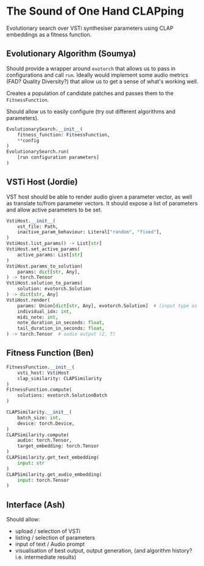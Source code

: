 # The Sound of One Hand CLAPping

Evolutionary search over VSTi synthesiser parameters using CLAP embeddings as a fitness function.

## Evolutionary Algorithm (Soumya)

Should provide a wrapper around `evotorch` that allows us to pass in configurations and call `run`. Ideally would implement some audio metrics (FAD? Quality Diversity?) that allow us to get a sense of what's working well.

Creates a population of candidate patches and passes them to the `FitnessFunction`.

Should allow us to easily configure (try out different algorithms and parameters).


```python
EvolutionarySearch.__init__(
    fitness_function: FitnessFunction,
    **config
)
EvolutionarySearch.run(
    [run configuration parameters]
)
```

## VSTi Host (Jordie)

VST host should be able to render audio given a parameter vector, as well as translate to/from parameter vectors. It should expose a list of parameters and allow active parameters to be set.

```python
VstiHost.__init__(
    vst_file: Path,
    inactive_param_behaviour: Literal["random", "fixed"],
)
VstiHost.list_params() -> List[str]
VstiHost.set_active_params(
    active_params: List[str]
)
VstiHost.params_to_solution(
    params: dict[str, Any],
) -> torch.Tensor
VstiHost.solution_to_params(
    solution: evotorch.Solution
) -> dict[str, Any]
VstiHost.render(
    params: Union[dict[str, Any], evotorch.Solution]  # (input type as you see fit!)
    individual_idx: int,
    midi_note: int,
    note_duration_in_seconds: float,
    tail_duration_in_seconds: float,
) -> torch.Tensor  # audio output (2, T)
```

## Fitness Function (Ben)

```python
FitnessFunction.__init__(
    vsti_host: VstiHost
    clap_similarity: CLAPSimilarity
)
FitnessFunction.compute(
    solutions: evotorch.SolutionBatch
)

CLAPSimilarity.__init__(
    batch_size: int,
    device: torch.Device,
)
CLAPSimilarity.compute(
    audio: torch.Tensor,
    target_embedding: torch.Tensor
)
CLAPSimilarity.get_text_embedding(
    input: str
)
CLAPSimilarity.get_audio_embedding(
    input: torch.Tensor
)
```

## Interface (Ash)

Should allow:

* upload / selection of VSTi
* listing / selection of parameters
* input of text / Audio prompt
* visualisation of best output, output generation, (and algorithm history? i.e. intermediate results)
